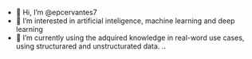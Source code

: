- 👋 Hi, I’m @epcervantes7 
- 👀 I’m interested in artificial inteligence, machine learning and deep learning
- 🌱 I’m currently using the adquired knowledge in real-word use cases, using structurared and unstructurated data.
..

<!---
epcervantes7/epcervantes7 is a ✨ special ✨ repository because its `README.md` (this file) appears on your GitHub profile.
You can click the Preview link to take a look at your changes.
--->
